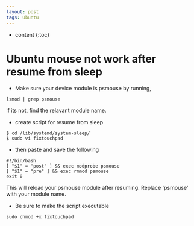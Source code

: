 ```yaml
---
layout: post
tags: Ubuntu
---
```

* content
{:toc}

# Ubuntu mouse not work after resume from sleep

- Make sure your device module is psmouse by running,
```
lsmod | grep psmouse
```
if its not, find the relavant module name.
- create script for resume from sleep
```
$ cd /lib/systemd/system-sleep/
$ sudo vi fixtouchpad
```
- then paste and save the following
```
#!/bin/bash
[ "$1" = "post" ] && exec modprobe psmouse
[ "$1" = "pre" ] && exec rmmod psmouse
exit 0
```
This will reload your psmouse module after resuming. Replace 'psmouse' with your module name.
- Be sure to make the script executable
```
sudo chmod +x fixtouchpad
```


